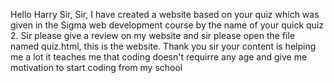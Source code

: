 Hello Harry Sir,
Sir, I have created a website based on your quiz which was given in the Sigma web development course by the name of your quick quiz 2. Sir please give a review on my website and sir please open the file named quiz.html, this is the website.
Thank you sir your content is helping me a lot it teaches me that coding doesn't requirre any age and give me motivation to start coding from my school
